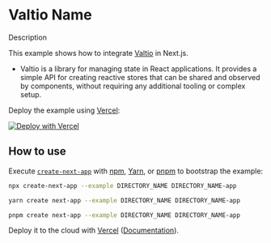 # Valtio Name

Description

This example shows how to integrate [Valtio](https://valtio.pmnd.rs/) in Next.js.

- Valtio is a library for managing state in React applications. It provides a simple API for creating reactive stores that can be shared and observed by components, without requiring any additional tooling or complex setup.

Deploy the example using [Vercel](https://vercel.com?utm_source=github&utm_medium=readme&utm_campaign=next-example):

[![Deploy with Vercel](https://vercel.com/button)](https://vercel.com/new/git/external?repository-url=https://github.com/vercel/next.js/tree/canary/examples/DIRECTORY_NAME&project-name=DIRECTORY_NAME&repository-name=DIRECTORY_NAME)

## How to use

Execute [`create-next-app`](https://github.com/vercel/next.js/tree/canary/packages/create-next-app) with [npm](https://docs.npmjs.com/cli/init), [Yarn](https://yarnpkg.com/lang/en/docs/cli/create/), or [pnpm](https://pnpm.io) to bootstrap the example:

```bash
npx create-next-app --example DIRECTORY_NAME DIRECTORY_NAME-app
```

```bash
yarn create next-app --example DIRECTORY_NAME DIRECTORY_NAME-app
```

```bash
pnpm create next-app --example DIRECTORY_NAME DIRECTORY_NAME-app
```

Deploy it to the cloud with [Vercel](https://vercel.com/new?utm_source=github&utm_medium=readme&utm_campaign=next-example) ([Documentation](https://nextjs.org/docs/deployment)).
